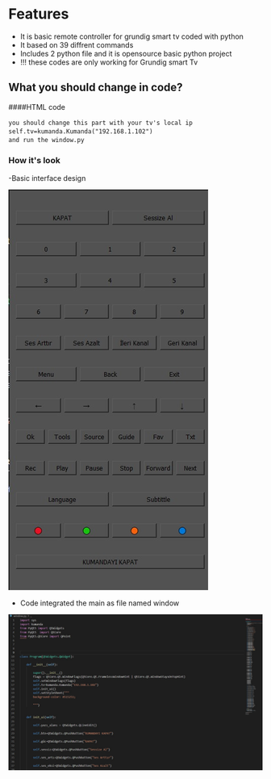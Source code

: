 # Features
- It is basic remote controller for grundig smart tv coded with python
- It based on 39 diffrent commands
- Includes 2 python file and it is opensource basic python project
- !!! these codes are only working for Grundig smart Tv

## What you should change in code?

####HTML code

```html
you should change this part with your tv's local ip
self.tv=kumanda.Kumanda("192.168.1.102")
and run the window.py
```

### How it's look

-Basic interface design 

![](https://github.com/canrollas/Remote-Controller/blob/main/WhatsApp%20Image%202021-01-26%20at%2023.14.35.jpeg)

- Code integrated the main as file named window

![](https://github.com/canrollas/Remote-Controller/blob/main/WhatsApp%20Image%202021-01-26%20at%2023.14.15.jpeg)

